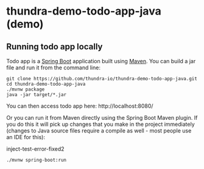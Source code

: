 # thundra-demo-todo-app-java (demo)

## Running todo app locally
Todo app is a [Spring Boot](https://spring.io/guides/gs/spring-boot) application built using [Maven](https://spring.io/guides/gs/maven/). You can build a jar file and run it from the command line:
 

```
git clone https://github.com/thundra-io/thundra-demo-todo-app-java.git
cd thundra-demo-todo-app-java
./mvnw package
java -jar target/*.jar
```

You can then access todo app here: http://localhost:8080/


Or you can run it from Maven directly using the Spring Boot Maven plugin. If you do this it will pick up changes that you make in the project immediately (changes to Java source files require a compile as well - most people use an IDE for this):

inject-test-error-fixed2

```
./mvnw spring-boot:run
```
